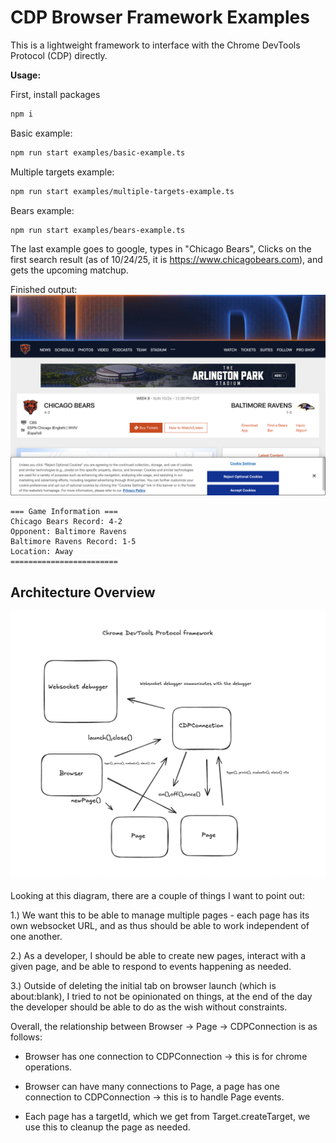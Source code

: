 # CDP Browser Framework Examples

This is a lightweight framework to interface with the Chrome DevTools Protocol (CDP) directly.




**Usage:**

First, install packages
```bash
npm i
```

Basic example:
```bash
npm run start examples/basic-example.ts
```

Multiple targets example:
```bash
npm run start examples/multiple-targets-example.ts
```

Bears example:
```bash
npm run start examples/bears-example.ts
```

The last example goes to google, types in "Chicago Bears", Clicks on the first search result (as of 10/24/25, it is https://www.chicagobears.com), and gets the upcoming matchup. 

Finished output:
![image](./bears-game-screenshot.png)
```
=== Game Information ===
Chicago Bears Record: 4-2
Opponent: Baltimore Ravens
Baltimore Ravens Record: 1-5
Location: Away
========================
```

## Architecture Overview

![Architecture Diagram](./diagram.png)

Looking at this diagram, there are a couple of things I want to point out:

1.) We want this to be able to manage multiple pages - each page has its own websocket URL, and as thus should be able to work independent of one another.

2.) As a developer, I should be able to create new pages, interact with a given page, and be able to respond to events happening as needed.

3.) Outside of deleting the initial tab on browser launch (which is about:blank), I tried to not be opinionated on things, at the end of the day the developer should be able to do as the wish without constraints.

Overall, the relationship between Browser -> Page -> CDPConnection is as follows:

- Browser has one connection to CDPConnection -> this is for chrome operations.

- Browser can have many connections to Page, a page has one connection to CDPConnection -> this is to handle Page events.

- Each page has a targetId, which we get from Target.createTarget, we use this to cleanup the page as needed.